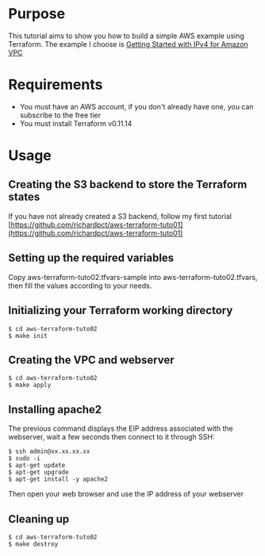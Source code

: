 # Purpose
This tutorial aims to show you how to build a simple AWS example using
Terraform. The example I choose is
[Getting Started with IPv4 for Amazon VPC](https://docs.aws.amazon.com/vpc/latest/userguide/getting-started-ipv4.html?shortFooter=true)

# Requirements
* You must have an AWS account, if you don't already have one, you can subscribe
to the free tier
* You must install Terraform v0.11.14

# Usage
## Creating the S3 backend to store the Terraform states
If you have not already created a S3 backend, follow my first tutorial
[https://github.com/richardpct/aws-terraform-tuto01](https://github.com/richardpct/aws-terraform-tuto01)

## Setting up the required variables
Copy aws-terraform-tuto02.tfvars-sample into aws-terraform-tuto02.tfvars, then
fill the values according to your needs.

## Initializing your Terraform working directory
    $ cd aws-terraform-tuto02
    $ make init

## Creating the VPC and webserver
    $ cd aws-terraform-tuto02
    $ make apply

## Installing apache2
The previous command displays the EIP address associated with the webserver,
wait a few seconds then connect to it through SSH:

    $ ssh admin@xx.xx.xx.xx
    $ sudo -i
    $ apt-get update
    $ apt-get upgrade
    $ apt-get install -y apache2

Then open your web browser and use the IP address of your webserver

## Cleaning up
    $ cd aws-terraform-tuto02
    $ make destroy

